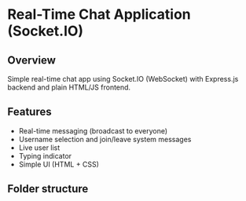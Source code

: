 # Real-Time Chat Application (Socket.IO)

## Overview
Simple real-time chat app using Socket.IO (WebSocket) with Express.js backend and plain HTML/JS frontend.

## Features
- Real-time messaging (broadcast to everyone)
- Username selection and join/leave system messages
- Live user list
- Typing indicator
- Simple UI (HTML + CSS)

## Folder structure
